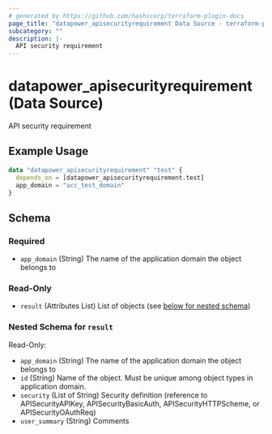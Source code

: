 ```yaml
---
# generated by https://github.com/hashicorp/terraform-plugin-docs
page_title: "datapower_apisecurityrequirement Data Source - terraform-provider-datapower"
subcategory: ""
description: |-
  API security requirement
---
```


# datapower_apisecurityrequirement (Data Source)

API security requirement

## Example Usage

```terraform
data "datapower_apisecurityrequirement" "test" {
  depends_on = [datapower_apisecurityrequirement.test]
  app_domain = "acc_test_domain"
}
```

<!-- schema generated by tfplugindocs -->
## Schema

### Required

- `app_domain` (String) The name of the application domain the object belongs to

### Read-Only

- `result` (Attributes List) List of objects (see [below for nested schema](#nestedatt--result))

<a id="nestedatt--result"></a>
### Nested Schema for `result`

Read-Only:

- `app_domain` (String) The name of the application domain the object belongs to
- `id` (String) Name of the object. Must be unique among object types in application domain.
- `security` (List of String) Security definition (reference to APISecurityAPIKey, APISecurityBasicAuth, APISecurityHTTPScheme, or APISecurityOAuthReq)
- `user_summary` (String) Comments

